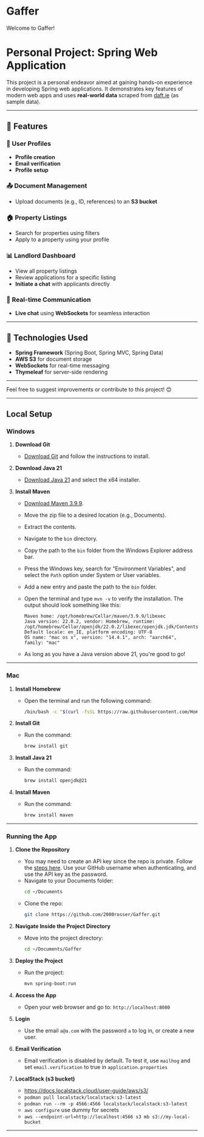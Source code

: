 # **Gaffer**

Welcome to Gaffer!

# Personal Project: Spring Web Application

This project is a personal endeavor aimed at gaining hands-on experience in developing Spring web applications. It demonstrates key features of modern web apps and uses **real-world data** scraped from [daft.ie](https://www.daft.ie) (as sample data).  

---

## 🌟 **Features**
### 🔐 User Profiles
- **Profile creation**  
- **Email verification**  
- **Profile setup**  

### 📤 Document Management
- Upload documents (e.g., ID, references) to an **S3 bucket**  

### 🏠 Property Listings
- Search for properties using filters  
- Apply to a property using your profile  

### 📊 Landlord Dashboard
- View all property listings  
- Review applications for a specific listing  
- **Initiate a chat** with applicants directly  

### 💬 Real-time Communication
- **Live chat** using **WebSockets** for seamless interaction  

---

## 🚀 **Technologies Used**
- **Spring Framework** (Spring Boot, Spring MVC, Spring Data)  
- **AWS S3** for document storage  
- **WebSockets** for real-time messaging  
- **Thymeleaf** for server-side rendering  

---

Feel free to suggest improvements or contribute to this project! 😊


---

## **Local Setup**

### **Windows**

1. **Download Git**
   - [Download Git](https://git-scm.com/download/win) and follow the instructions to install.

2. **Download Java 21**
   - [Download Java 21](https://www.oracle.com/ie/java/technologies/downloads/#jdk21-windows) and select the x64 installer.

3. **Install Maven**
   - [Download Maven 3.9.9](https://dlcdn.apache.org/maven/maven-3/3.9.9/binaries/apache-maven-3.9.9-bin.zip).
   - Move the zip file to a desired location (e.g., Documents).
   - Extract the contents.
   - Navigate to the `bin` directory.
   - Copy the path to the `bin` folder from the Windows Explorer address bar.
   - Press the Windows key, search for "Environment Variables", and select the `Path` option under System or User variables.
   - Add a new entry and paste the path to the `bin` folder.
   - Open the terminal and type `mvn -v` to verify the installation. The output should look something like this:

     ```
     Maven home: /opt/homebrew/Cellar/maven/3.9.9/libexec
     Java version: 22.0.2, vendor: Homebrew, runtime: /opt/homebrew/Cellar/openjdk/22.0.2/libexec/openjdk.jdk/Contents/Home
     Default locale: en_IE, platform encoding: UTF-8
     OS name: "mac os x", version: "14.4.1", arch: "aarch64", family: "mac"
     ```
   - As long as you have a Java version above 21, you're good to go!

---

### **Mac**

1. **Install Homebrew**
   - Open the terminal and run the following command:
     ```bash
     /bin/bash -c "$(curl -fsSL https://raw.githubusercontent.com/Homebrew/install/HEAD/install.sh)"
     ```

2. **Install Git**
   - Run the command:
     ```bash
     brew install git
     ```

3. **Install Java 21**
   - Run the command:
     ```bash
     brew install openjdk@21
     ```

4. **Install Maven**
   - Run the command:
     ```bash
     brew install maven
     ```

---

### **Running the App**

1. **Clone the Repository**
   - You may need to create an API key since the repo is private. Follow the [steps here](https://docs.github.com/en/authentication/keeping-your-account-and-data-secure/managing-your-personal-access-tokens#creating-a-fine-grained-personal-access-token). Use your GitHub username when authenticating, and use the API key as the password.
   - Navigate to your Documents folder:
     ```bash
     cd ~/Documents
     ```
   - Clone the repo:
     ```bash
     git clone https://github.com/2000rosser/Gaffer.git
     ```

2. **Navigate Inside the Project Directory**
   - Move into the project directory:
     ```bash
     cd ~/Documents/Gaffer
     ```

3. **Deploy the Project**
   - Run the project:
     ```bash
     mvn spring-boot:run
     ```

4. **Access the App**
   - Open your web browser and go to: `http://localhost:8080`

5. **Login**
   - Use the email `a@a.com` with the password `a` to log in, or create a new user.

6. **Email Verification**
   - Email verification is disabled by default. To test it, use `mailhog` and set `email.verification` to true in `application.properties`

7. **LocalStack (s3 bucket)**
   - https://docs.localstack.cloud/user-guide/aws/s3/
   - `podman pull localstack/localstack:s3-latest`
   - `podman run --rm -p 4566:4566 localstack/localstack:s3-latest`
   - `aws configure` use dummy for secrets
   - `aws --endpoint-url=http://localhost:4566 s3 mb s3://my-local-bucket`
   

---
